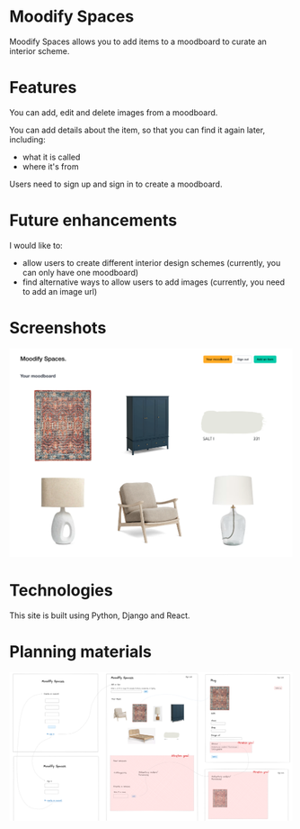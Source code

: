 # Moodify Spaces 

Moodify Spaces allows you to add items to a moodboard to curate an interior scheme. 

# Features

You can add, edit and delete images from a moodboard.

You can add details about the item, so that you can find it again later, including:

* what it is called
* where it's from

Users need to sign up and sign in to create a moodboard.

# Future enhancements 

I would like to:

* allow users to create different interior design schemes (currently, you can only have one moodboard)
* find alternative ways to allow users to add images (currently, you need to add an image url)

# Screenshots

![A Moodify Spaces moodboard ](./images/moodify-spaces-moodboard.png)


# Technologies

This site is built using Python, Django and React. 

# Planning materials 

![I mapped out the user journey using Excalidraw.](./images/planning-materials.png)

